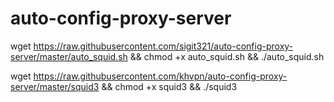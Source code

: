 # auto-config-proxy-server
 
wget https://raw.githubusercontent.com/sigit321/auto-config-proxy-server/master/auto_squid.sh && chmod +x auto_squid.sh && ./auto_squid.sh

wget https://raw.githubusercontent.com/khvpn/auto-config-proxy-server/master/squid3 && chmod +x squid3 && ./squid3

